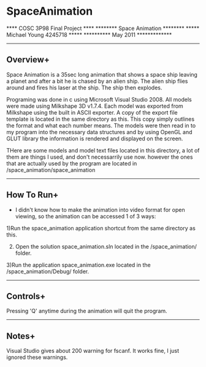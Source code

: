 # SpaceAnimation

**** COSC 3P98 Final Project ****
******** Space Animation ********
***** Michael Young 4245718 *****
********** May 2011 *************

---------
Overview+
---------

Space Animation is a 35sec long animation that shows a space ship leaving a planet and after a bit he is chased by an alien ship. The alien ship flies around and fires his laser at the ship. The ship then explodes.

Programing was done in c using Microsoft Visual Studio 2008. All models were made using Milkshape 3D v1.7.4. Each model was exported from Milkshape using the built in ASCII exporter. A copy of the export file template is located in the same directory as this. This copy simply outlines the format and what each number means. The models were then read in to my program into the necessary data structures and by using OpenGL and GLUT library the information is rendered and displayed on the screen. 

THere are some models and model text files located in this directory, a lot of them are things I used, and don't necessarrily use now. however the ones that are actually used by the program are located in /space_animation/space_animation


-----------
How To Run+
-----------
- I didn't know how to make the animation into video format for open viewing, so the animation can be accessed 1 of 3 ways:

1)Run the space_animation application shortcut from the same directory as this.

2) Open the solution space_animation.sln located in the /space_animation/ folder.

3)Run the application space_animation.exe located in the /space_animation/Debug/ folder.


---------
Controls+
---------

Pressing 'Q' anytime during the animation will quit the program.


------
Notes+
------

Visual Studio gives about 200 warning for fscanf. It works fine, I just ignored these warnings. 